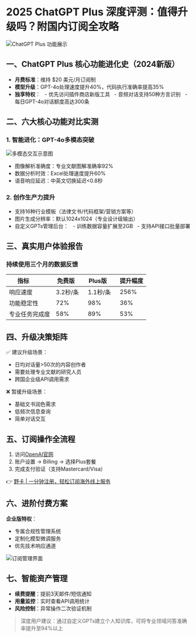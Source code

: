 # 2025 ChatGPT Plus 深度评测：值得升级吗？附国内订阅全攻略

![ChatGPT Plus 功能展示](https://bbtdd.com/wp-content/uploads/img/07643185188536.webp)

## 一、ChatGPT Plus 核心功能进化史（2024新版）
- **月费标准**：维持 $20 美元/月订阅制
- **模型升级**：GPT-4o处理速度提升40%，代码执行准确率提高35%
- **独享特权**：
  - 优先访问插件商店新版工具
  - 音频对话支持50种方言识别
  - 每日GPT-4o对话额度高达300条

## 二、六大核心功能对比实测
### 1. 智能进化：GPT-4o多模态突破
![多模态交互示意图](https://bbtdd.com/wp-content/uploads/img/71924262.webp)
- 图像解析准确度：专业文献图解准确率92%
- 数据分析时效：Excel处理速度提升60%
- 语音响应延迟：中英文切换延迟<0.8秒

### 2. 创作生产力提升
- 支持16种行业模板（法律文书/代码框架/营销方案等）
- 图片生成分辨率：默认1024x1024（专业设计级输出）
- 自定义GPTs管理后台：
  - 训练数据容量扩展至2GB
  - 支持API接口批量部署

## 三、真实用户体验报告
### 持续使用三个月的数据反馈
| 指标         | 免费版     | Plus版     | 提升幅度 |
|--------------|------------|------------|----------|
| 响应速度     | 3.2秒/条   | 1.1秒/条   | 256%     |
| 功能稳定性   | 72%        | 98%        | 36%      |
| 专业任务完成度 | 58%        | 89%        | 53%      |

## 四、升级决策矩阵
✅ 建议升级场景：
- 日均对话量>50次的内容创作者
- 需要处理专业文献的研究人员
- 跨国企业级API调用需求

❌ 暂缓升级场景：
- 基础文书润色需求
- 低频次信息查询
- 简单对话交互

## 五、订阅操作全流程
1. 访问[OpenAI官网](https://platform.openai.com/)
2. 账户设置 → Billing → 选择Plus套餐
3. 完成支付验证（支持Mastercard/Visa）

👉 [野卡 | 一分钟注册，轻松订阅海外线上服务](https://bbtdd.com/yeka)

## 六、进阶付费方案
**企业版特权**：
- 专属合规性管理系统
- 定制化模型微调服务
- 优先技术响应通道

![订阅管理界面](https://bbtdd.com/wp-content/uploads/img/68997243664722.webp)

## 七、智能资产管理
- **续费提醒**：提前3天邮件/短信通知
- **用量监控**：实时查看API调用统计
- **风险控制**：异常操作二次验证机制

> 深度用户建议：通过自定义GPTs建立个人知识库，可将专业领域问答准确率提升至94%以上